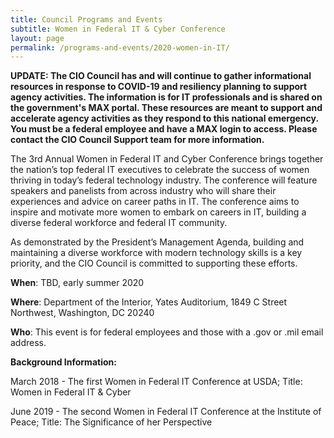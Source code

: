 ```yaml
---
title: Council Programs and Events
subtitle: Women in Federal IT & Cyber Conference
layout: page
permalink: /programs-and-events/2020-women-in-IT/
---
```

**UPDATE: The CIO Council has and will continue to gather informational resources in response to COVID-19 and resiliency planning to support agency activities. The information is for IT professionals and is shared on the government's MAX portal. These resources are meant to support and accelerate agency activities as they respond to this national emergency. You must be a federal employee and have a MAX login to access. Please contact the CIO Council Support team for more information.**

The 3rd Annual Women in Federal IT and Cyber Conference brings together the nation’s top federal IT executives to celebrate the success of women thriving in today’s federal technology industry. The conference will feature speakers and panelists from across industry who will share their experiences and advice on career paths in IT. The conference aims to inspire and motivate more women to embark on careers in IT, building a diverse federal workforce and federal IT community.

As demonstrated by the President’s Management Agenda, building and maintaining a diverse workforce with modern technology skills is a key priority, and the CIO Council is committed to supporting these efforts.

**When**: TBD, early summer 2020

**Where**: Department of the Interior, Yates Auditorium, 1849 C Street Northwest, Washington, DC 20240  

**Who**: This event is for federal employees and those with a .gov or .mil email address. 

<!-- <a title="Learn More" class="usa-button usa-button-big usa-button--accent-cool margin-bottom-2" href="https://www.eventbrite.com/e/women-in-it-event-tickets-86717547519">Register for the Women in IT & Cyber Conference</a><br>
*Federal employees with a .gov or .mil email address only -->

**Background Information:**

March 2018 - The first Women in Federal IT Conference at USDA; Title: Women in Federal IT & Cyber

June 2019 - The second Women in Federal IT Conference at the Institute of Peace; Title: The Significance of her Perspective
